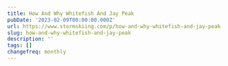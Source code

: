 ```yaml
---
title: How And Why Whitefish And Jay Peak
pubDate: '2023-02-09T00:00:00.000Z'
url: https://www.stormskiing.com/p/how-and-why-whitefish-and-jay-peak
slug: how-and-why-whitefish-and-jay-peak
description: ''
tags: []
changefreq: monthly
---
```


<!-- Add post content below -->
